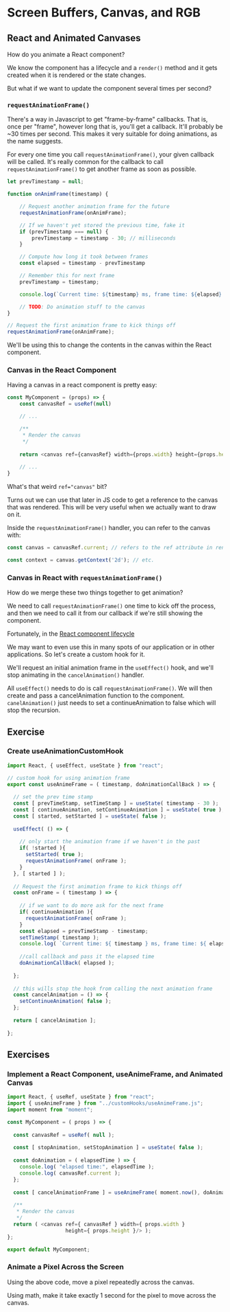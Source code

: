 # Screen Buffers, Canvas, and RGB

## React and Animated Canvases

How do you animate a React component?

We know the component has a lifecycle and a `render()` method and it gets
created when it is rendered or the state changes.

But what if we want to update the component several times per second?

### `requestAnimationFrame()`

There's a way in Javascript to get "frame-by-frame" callbacks. That is, once per
"frame", however long that is, you'll get a callback. It'll probably be ~30
times per second. This makes it very suitable for doing animations, as the name
suggests.

For every one time you call `requestAnimationFrame()`, your given callback will
be called. It's really common for the callback to call `requestAnimationFrame()`
to get another frame as soon as possible.

```javascript
let prevTimestamp = null;

function onAnimFrame(timestamp) {

    // Request another animation frame for the future
    requestAnimationFrame(onAnimFrame);

    // If we haven't yet stored the previous time, fake it
    if (prevTimestamp === null) {
        prevTimestamp = timestamp - 30; // milliseconds
    }

    // Compute how long it took between frames
    const elapsed = timestamp - prevTimestamp

    // Remember this for next frame
    prevTimestamp = timestamp;

    console.log(`Current time: ${timestamp} ms, frame time: ${elapsed} ms`);

    // TODO: Do animation stuff to the canvas
}

// Request the first animation frame to kick things off
requestAnimationFrame(onAnimFrame);
```

We'll be using this to change the contents in the canvas within the React
component.


### Canvas in the React Component

Having a canvas in a react component is pretty easy:

```javascript
const MyComponent = (props) => {
    const canvasRef = useRef(null)

    // ...

    /**
     * Render the canvas
     */
    
    return <canvas ref={canvasRef} width={props.width} height={props.height} />
    
    // ...
}
```

What's that weird `ref="canvas"` bit?

Turns out we can use that later in JS code to get a reference to the canvas that
was rendered. This will be very useful when we actually want to draw on it.

Inside the `requestAnimationFrame()` handler, you can refer to the canvas with:

```javascript
const canvas = canvasRef.current; // refers to the ref attribute in render()

const context = canvas.getContext('2d'); // etc.
```


### Canvas in React with `requestAnimationFrame()`

How do we merge these two things together to get animation?

We need to call `requestAnimationFrame()` one time to kick off the process, and
then we need to call it from our callback if we're still showing the component.

Fortunately, in the [React component
lifecycle](https://reactjs.org/docs/react-component.html)

We may want to even use this in many spots of our application or in other
 applications. So let's create a custom hook for it.

We'll request an initial animation frame in the `useEffect()` hook,
and we'll stop animating in the `cancelAnimation()` handler.

All `useEffect()` needs to do is call `requestAnimationFrame()`. We will then
 create and pass a cancelAnimation function to the component.
`canelAnimation()` just needs to set a continueAnimation to false which will
 stop the recursion.
 
## Exercise
### Create useAnimationCustomHook 
```javascript
import React, { useEffect, useState } from "react";

// custom hook for using animation frame
export const useAnimeFrame = ( timestamp, doAnimationCallBack ) => {
  
  // set the prev time stamp
  const [ prevTimeStamp, setTimeStamp ] = useState( timestamp - 30 );
  const [ continueAnimation, setContinueAnimation ] = useState( true );
  const [ started, setStarted ] = useState( false );
  
  useEffect( () => {
    
    // only start the animation frame if we haven't in the past
    if( !started ){
      setStarted( true );
      requestAnimationFrame( onFrame );
    }
  }, [ started ] );
  
  // Request the first animation frame to kick things off
  const onFrame = ( timestamp ) => {
    
    // if we want to do more ask for the next frame
    if( continueAnimation ){
      requestAnimationFrame( onFrame );
    }
    const elapsed = prevTimeStamp - timestamp;
    setTimeStamp( timestamp );
    console.log( `Current time: ${ timestamp } ms, frame time: ${ elapsed } ms` );
    
    //call callback and pass it the elapsed time
    doAnimationCallBack( elapsed );
    
  };
  
  // this wills stop the hook from calling the next animation frame
  const cancelAnimation = () => {
    setContinueAnimation( false );
  };
  
  return [ cancelAnimation ];
  
};
```

## Exercises

### Implement a React Component, useAnimeFrame, and Animated Canvas

```javascript
import React, { useRef, useState } from "react";
import { useAnimeFrame } from "../customHooks/useAnimeFrame.js";
import moment from "moment";

const MyComponent = ( props ) => {
  
  const canvasRef = useRef( null );
  
  const [ stopAnimation, setStopAnimation ] = useState( false );
  
  const doAnimation = ( elapsedTime ) => {
    console.log( "elapsed time:", elapsedTime );
    console.log( canvasRef.current );
  };
  
  const [ cancelAnimationFrame ] = useAnimeFrame( moment.now(), doAnimation );
  
  /**
   * Render the canvas
   */
  return ( <canvas ref={ canvasRef } width={ props.width }
                   height={ props.height }/> );
};

export default MyComponent;
```

### Animate a Pixel Across the Screen

Using the above code, move a pixel repeatedly across the canvas.

Using math, make it take exactly 1 second for the pixel to move across the canvas.
